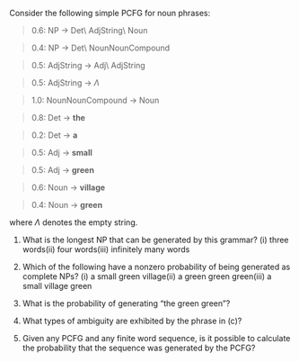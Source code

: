 

Consider the following simple PCFG for noun phrases:<br>

> 0.6: NP $\rightarrow$ Det\ AdjString\ Noun<br>

> 0.4: NP $\rightarrow$ Det\ NounNounCompound<br>

> 0.5: AdjString $\rightarrow$ Adj\ AdjString<br>

> 0.5: AdjString $\rightarrow$ $\Lambda$<br>

> 1.0: NounNounCompound $\rightarrow$ Noun<br>

> 0.8: Det $\rightarrow$ <b>the</b><br>

> 0.2: Det $\rightarrow$ <b>a</b><br>

> 0.5: Adj $\rightarrow$ <b>small</b><br>

> 0.5: Adj $\rightarrow$ <b>green</b><br>

> 0.6: Noun $\rightarrow$ <b>village</b><br>

> 0.4: Noun $\rightarrow$ <b>green</b><br>

where $\Lambda$ denotes the empty string.<br>

1.  What is the longest NP that can be generated by this grammar? (i)
    three words(ii) four words(iii) infinitely many words<br>

2.  Which of the following have a nonzero probability of being generated
    as complete NPs? (i) a small green village(ii) a green
    green green(iii) a small village green<br>

3.  What is the probability of generating “the green green”?<br>

4.  What types of ambiguity are exhibited by the phrase in (c)?<br>

5.  Given any PCFG and any finite word sequence, is it possible to
    calculate the probability that the sequence was generated by the
    PCFG?<br>
